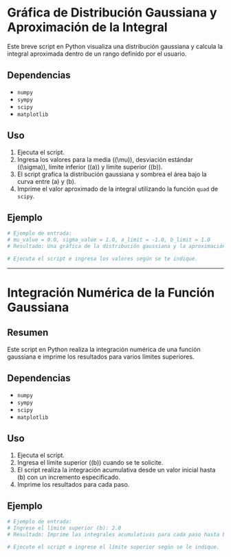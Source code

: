 # Gráfica de Distribución Gaussiana y Aproximación de la Integral

Este breve script en Python visualiza una distribución gaussiana y calcula la integral aproximada dentro de un rango definido por el usuario.

## Dependencias
- `numpy`
- `sympy`
- `scipy`
- `matplotlib`

## Uso
1. Ejecuta el script.
2. Ingresa los valores para la media (\(\mu\)), desviación estándar (\(\sigma\)), límite inferior (\(a\)) y límite superior (\(b\)).
3. El script grafica la distribución gaussiana y sombrea el área bajo la curva entre \(a\) y \(b\).
4. Imprime el valor aproximado de la integral utilizando la función `quad` de `scipy`.

## Ejemplo
```python
# Ejemplo de entrada:
# mu_value = 0.0, sigma_value = 1.0, a_limit = -1.0, b_limit = 1.0
# Resultado: Una gráfica de la distribución gaussiana y la aproximación de la integral.

# Ejecuta el script e ingresa los valores según se te indique.
```

---

# Integración Numérica de la Función Gaussiana

## Resumen

Este script en Python realiza la integración numérica de una función gaussiana e imprime los resultados para varios límites superiores.

## Dependencias
- `numpy`
- `sympy`
- `scipy`
- `matplotlib`

## Uso
1. Ejecuta el script.
2. Ingresa el límite superior (\(b\)) cuando se te solicite.
3. El script realiza la integración acumulativa desde un valor inicial hasta \(b\) con un incremento especificado.
4. Imprime los resultados para cada paso.

## Ejemplo
```python
# Ejemplo de entrada:
# Ingrese el límite superior (b): 2.0
# Resultado: Imprime las integrales acumulativas para cada paso hasta b.

# Ejecute el script e ingrese el límite superior según se le indique.
```
